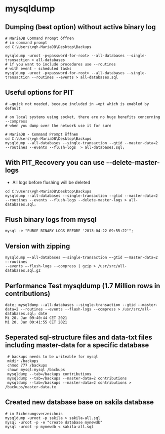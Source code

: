 # mysqldump 

## Dumping (best option) without active binary log 

```
# MariaDB Command Prompt öffnen 
# im command prompt 
cd C:\Users\vgh-MariaDB\Desktop\Backups

mysqldump -uroot -p<password-for-root> --all-databases --single-transaction > all-databases
# if you want to include procedures use --routines 
# with event - scheduled tasks 
mysqldump -uroot -p<password-for-root> --all-databases --single-transaction --routines --events > all-databases.sql
```

## Useful options for PIT 

```
# —quick not needed, because included in —opt which is enabled by default 

# on local systems using socket, there are no huge benefits concerning --compress
# when you dump over the network use it for sure

# MariaDB - Command Prompt öffnen 
cd C:\Users\vgh-MariaDB\Desktop\Backups
mysqldump --all-databases --single-transaction --gtid --master-data=2 --routines --events --flush-logs  > all-databases.sql;
```

## With PIT_Recovery you can use --delete-master-logs 

  * All logs before flushing will be deleted 
  
```
cd C:\Users\vgh-MariaDB\Desktop\Backups
mysqldump --all-databases --single-transaction --gtid --master-data=2 --routines --events --flush-logs --delete-master-logs > all-databases.sql;
```

## Flush binary logs from mysql 

```
mysql -e "PURGE BINARY LOGS BEFORE '2013-04-22 09:55:22'";

```

## Version with zipping 

```
mysqldump —-all-databases —-single-transaction —-gtid —-master-data=2 —-routines 
--events —-flush-logs --compress | gzip > /usr/src/all-databases.sql.gz  
```

## Performance Test mysqldump (1.7 Million rows in contributions) 

```
date; mysqldump --all-databases --single-transaction --gtid --master-data=2 --routines --events --flush-logs --compress > /usr/src/all-databases.sql; date
Mi 20. Jan 09:40:44 CET 2021
Mi 20. Jan 09:41:55 CET 2021 
```

## Seperated sql-structure files and data-txt files including master-data for a specific database 

```
 # backups needs to be writeable for mysql 
 mkdir /backups
 chmod 777 /backups
 chown mysql:mysql /backups
 mysqldump --tab=/backups contributions
 mysqldump --tab=/backups --master-data=2 contributions
 mysqldump --tab=/backups --master-data=2 contributions > /backups/master-data.tx
```

## Created new database base on sakila database 

```
# im Sicherungsverzeichnis 
mysqldump -uroot -p sakila > sakila-all.sql 
mysql -uroot -p -e "create database mynewdb"
mysql -uroot -p mynewdb < sakila-all.sql 
```
